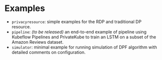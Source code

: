 # Examples

- `privacyresource`: simple examples for the RDP and traditional DP resource.
- `pipeline`: *(to be released)* an end-to-end example of pipeline using Kubeflow Pipelines and PrivateKube to train an LSTM on a subset of the Amazon Reviews dataset.
- `simulator`: minimal example for running simulation of DPF algorithm with detailed comments on configuration.
